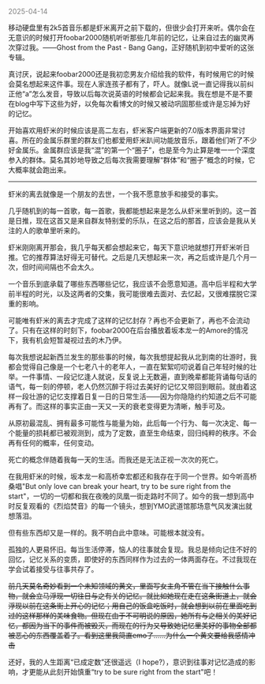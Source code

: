 
<span style="color: gray;">2025-04-14</span>

移动硬盘里有2k5首音乐都是虾米离开之前下载的，但很少会打开来听。偶尔会在无意识的时候打开foobar2000随机听听那些几年前的记忆，让来自过去的幽灵再次穿过我。——Ghost from the Past - Bang Gang，正好随机到初中爱听的这张专辑。

真讨厌，说起来foobar2000还是我初恋男友介绍给我的软件，有时候用它的时候会莫名想起来这件事。现在人家连孩子都有了，吓人。就像L说一直记得我以前纠正他“a”怎么发音，导致以后每次说英语的时候都会记起来我。我在想是不是不要在blog中写下这些为好，以免每次看博文的时候又被动巩固那些或许是忘掉为好的记忆。

开始喜欢用虾米的时候应该是高二左右，虾米客户端更新的7.0版本界面非常讨喜。所在的金属乐群里的群友们也都爱用虾米趴间功能放音乐，跟着他们听了不少好金属乐。金属群应该是我“混”的第一个“圈子”，也是至今为止算是唯一一个深度参入的群体。莫名其妙地导致之后每次我需要理解“群体”和“圈子”概念的时候，它大概率就会跑出来。

---
虾米的离去就像是一个朋友的去世，一个我不愿意放手和接受的事实。

几乎随机到的每一首歌，每一首歌，我都能想起来是怎么从虾米里听到的。这一首是日推，现在这首又是来自群友特别爱的乐队，在这之后的那首，应该会是我从关注的人的歌单里听来的。

虾米刚刚离开那会，我几乎每天都会想起来它，每天下意识地就想打开虾米听日推。它的推荐算法好得无可替代。之后是几天想起来一次，再之后或许是几个月一次，但时间间隔也不会太久。

一个音乐到底承载了哪些东西哪些记忆，我应该不会愿意知道。高中后半程和大学前半程的时光，以及这两者的交集，我可能很难去面对、去忆起，又很难摆脱它深重的影响。

可能唯有虾米的离去才完成了这样的记忆封存？再也不会更新了，再也不会流动了。只有在这样的时刻下，foobar2000在后台播放着坂本龙一的Amore的情况下，我有机会短暂凝视过去的木乃伊。

每次我想说起新西兰发生的那些事的时候，每次我想提起我从北到南的壮游时，我都会觉得自己像是一个七老八十的老年人，一直在絮絮叨叨说着自己年轻时候的壮举。一件事情、一段记忆逢人就说，反复说上无数遍，直到晚辈都能背诵每句话的语气，每一刻的停顿，老人仍然沉醉于将过去美好的记忆又带回到眼前。就由着这样一段壮游的记忆支撑着日复一日的日常生活——因为你隐隐约约知道之后不可能再有了。而这样的事实正由一天又一天的衰老变得更为清晰，触手可及。

从原初最混乱、拥有最多可能性与能量为始，此后每一个行为、每一次决定、每一个能量的损耗都已被观测到，成为了定数，直至生命结束，回归纯粹的秩序。不会再有任何的概率，任何变动。

死亡的概念伴随着我每一天的生活。而我还是无法正视一次次的死亡。

在我用虾米的时候，坂本龙一和高桥幸宏都还和我存在于同一个世界。如今听高桥桑唱"But only love can break your heart, try to be sure right from the start"，一切的一切都和我在夜晚的凤凰一街走路时不同了。如今的我一想到高中时反复观看的《烈焰焚音》的每一个镜头，想到YMO武道馆那场意气风发演出就想落泪。

但有些东西却又是一样的。我不明白此中意味。可能根本就没有。

孤独的人更易怀旧。每当生活停滞，恼人的往事就会复现。我总是倾向记住不好的回忆，记忆关系的变质，即使好的东西同样作为过去的一体两面存在。不过我现在学会试着接受与往事共存了。

~~前几天莫名奇妙看到一个未知领域的黄文，里面写女主角不管在当下接触什么事物，就会立马浮现一切往日与之有关的记忆。就比如她现在走在这条街道上，就会浮现以前在这条街上开心的记忆；用自己的饭盒吃饭时，就会想到以前在里面吃到过的这样那样的美味食物。但现在由于不可明说的原因，她所有与之相关的美好记忆，都因为当下的事件而被毁灭，而现在的行为又导致她记忆里美好的事物全部都被恶心的东西覆盖着了。看到这里我简直emo了……为什么一个黄文要给我感情冲击~~


还好，我的人生距离“已成定数”还很遥远（I hope?），意识到往事对记忆造成的影响，才更能从此刻开始慎重“try to be sure right from the start"吧！